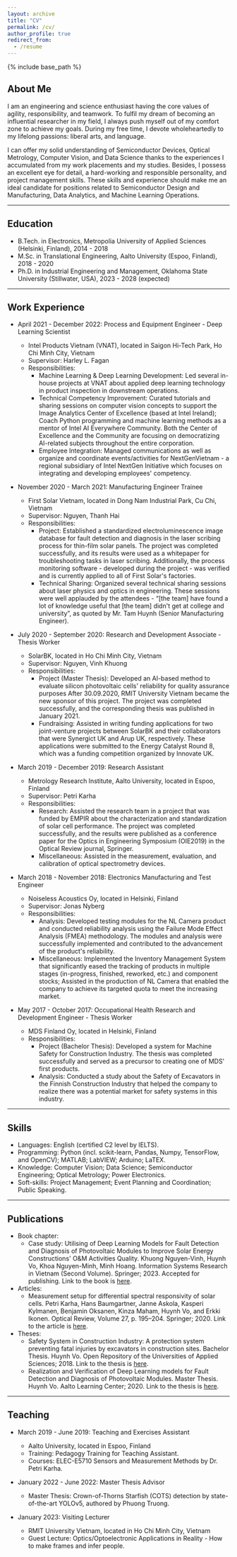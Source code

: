 ```yaml
---
layout: archive
title: "CV"
permalink: /cv/
author_profile: true
redirect_from:
  - /resume
---
```


{% include base_path %}

## About Me
I am an engineering and science enthusiast having the core values of agility, responsibility, and teamwork. To fulfil my dream of becoming an influential researcher in my field, I always push myself out of my comfort zone to achieve my goals. During my free time, I devote wholeheartedly to my lifelong passions: liberal arts, and language.

I can offer my solid understanding of Semiconductor Devices, Optical Metrology, Computer Vision, and Data Science thanks to the experiences I accumulated from my work placements and my studies. Besides, I possess an excellent eye for detail, a hard-working and responsible personality, and project management skills. These skills and experience should make me an ideal candidate for positions related to Semiconductor Design and Manufacturing, Data Analytics, and Machine Learning Operations.

***

## Education
* B.Tech. in Electronics, Metropolia University of Applied Sciences (Helsinki, Finland), 2014 - 2018
* M.Sc. in Translational Engineering, Aalto University (Espoo, Finland), 2018 - 2020
* Ph.D. in Industrial Engineering and Management, Oklahoma State University (Stillwater, USA), 2023 - 2028 (expected)

*** 

## Work Experience
* April 2021 - December 2022: Process and Equipment Engineer - Deep Learning Scientist
  * Intel Products Vietnam (VNAT), located in Saigon Hi-Tech Park, Ho Chi Minh City, Vietnam
  * Supervisor: Harley L. Fagan
  * Responsibilities: 
    * Machine Learning & Deep Learning Development: Led several in-house projects at VNAT about applied deep learning technology in product inspection in downstream operations.
    * Technical Competency Improvement: Curated tutorials and sharing sessions on computer vision concepts to support the Image Analytics Center of Excellence (based at Intel Ireland); Coach Python programming and machine learning methods as a mentor of Intel AI Everywhere Community. Both the Center of Excellence and the Community are focusing on democratizing AI-related subjects throughout the entire corporation.
    * Employee Integration: Managed communications as well as organize and coordinate events/activities for NextGenVietnam - a regional subsidiary of Intel NextGen Initiative which focuses on integrating and developing employees' competency.

* November 2020 - March 2021: Manufacturing Engineer Trainee 
  * First Solar Vietnam, located in Dong Nam Industrial Park, Cu Chi, Vietnam
  * Supervisor: Nguyen, Thanh Hai
  * Responsibilities:
    * Project: Established a standardized electroluminescence image database for fault detection and diagnosis in the laser scribing process for thin-film solar panels. The project was completed successfully, and its results were used as a whitepaper for troubleshooting tasks in laser scribing. Additionally, the process monitoring software - developed during the project - was verified and is currently applied to all of First Solar's factories.
    * Technical Sharing: Organized several technical sharing sessions about laser physics and optics in engineering. These sessions were well applauded by the attendees - “[the team] have found a lot of knowledge useful that [the team] didn't get at college and university”, as quoted by Mr. Tam Huynh (Senior Manufacturing Engineer).
  
* July 2020 - September 2020: Research and Development Associate - Thesis Worker  
  * SolarBK, located in Ho Chi Minh City, Vietnam
  * Supervisor: Nguyen, Vinh Khuong
  * Responsibilities:
    * Project (Master Thesis): Developed an AI-based method to evaluate silicon photovoltaic cells' reliability for quality assurance purposes After 30.09.2020, RMIT University Vietnam became the new sponsor of this project. The project was completed successfully, and the corresponding thesis was published in January 2021.
    * Fundraising: Assisted in writing funding applications for two joint-venture projects between SolarBK and their collaborators that were Synergict UK and Arup UK, respectively. These applications were submitted to the Energy Catalyst Round 8, which was a funding competition organized by Innovate UK.

* March 2019 - December 2019: Research Assistant
  * Metrology Research Institute, Aalto University, located in Espoo, Finland
  * Supervisor: Petri Karha
  * Responsibilities:
    * Research: Assisted the research team in a project that was funded by EMPIR about the characterization and standardization of solar cell performance. The project was completed successfully, and the results were published as a conference paper for the Optics in Engineering Symposium (OIE2019) in the Optical Review journal, Springer.
    * Miscellaneous: Assisted in the measurement, evaluation, and calibration of optical spectrometry devices.

* March 2018 - November 2018: Electronics Manufacturing and Test Engineer  
  * Noiseless Acoustics Oy, located in Helsinki, Finland
  * Supervisor: Jonas Nyberg
  * Responsibilities:
    * Analysis: Developed testing modules for the NL Camera product and conducted reliability analysis using the Failure Mode Effect Analysis (FMEA) methodology. The modules and analysis were successfully implemented and contributed to the advancement of the product's reliability.
    * Miscellaneous: Implemented the Inventory Management System that significantly eased the tracking of products in multiple stages (in-progress, finished, reworked, etc.) and component stocks; Assisted in the production of NL Camera that enabled the company to achieve its targeted quota to meet the increasing market.

* May 2017 - October 2017: Occupational Health Research and Development Engineer - Thesis Worker
  * MDS Finland Oy, located in Helsinki, Finland
  * Responsibilities:
    * Project (Bachelor Thesis): Developed a system for Machine Safety for Construction Industry. The thesis was completed successfully and served as a precursor to creating one of MDS' first products.
    * Analysis: Conducted a study about the Safety of Excavators in the Finnish Construction Industry that helped the company to realize there was a potential market for safety systems in this industry.

***

## Skills
* Languages: English (certified C2 level by IELTS).
* Programming: Python (incl. scikit-learn, Pandas, Numpy, TensorFlow, and OpenCV); MATLAB; LabVIEW; Arduino; LaTEX.
* Knowledge: Computer Vision; Data Science; Semiconductor Engineering; Optical Metrology; Power Electronics.
* Soft-skills: Project Management; Event Planning and Coordination; Public Speaking.

***

## Publications
* Book chapter:
  * Case study: Utilising of Deep Learning Models for Fault Detection and Diagnosis of Photovoltaic Modules to Improve Solar Energy Constructions' O&M Activities Quality. Khuong Nguyen-Vinh, Huynh Vo, Khoa Nguyen-Minh, Minh Hoang. Information Systems Research in Vietnam (Second Volume). Springer; 2023. Accepted for publishing. Link to the book is [here](https://infosys-vietnam-book.github.io/).
* Articles:
  * Measurement setup for differential spectral responsivity of solar cells. Petri Karha, Hans Baumgartner, Janne Askola, Kasperi Kylmanen, Benjamin Oksanen, Kinza Maham, Huynh Vo, and Erkki Ikonen. Optical Review, Volume 27, p. 195–204. Springer; 2020. Link to the article is [here](https://link.springer.com/article/10.1007/s10043-020-00584-x).
* Theses:
  * Safety System in Construction Industry: A protection system preventing fatal injuries by excavators in construction sites. Bachelor Thesis. Huynh Vo. Open Repository of the Universities of Applied Sciences; 2018. Link to the thesis is [here](https://www.theseus.fi/handle/10024/139396).
  *  Realization and Verification of Deep Learning models for Fault Detection and Diagnosis of Photovoltaic Modules. Master Thesis. Huynh Vo. Aalto Learning Center; 2020. Link to the thesis is [here](https://aaltodoc.aalto.fi/handle/123456789/102461).  

*** 

## Teaching
* March 2019 - June 2019: Teaching and Exercises Assistant 
  * Aalto University, located in Espoo, Finland
  * Training: Pedagogy Training for Teaching Assistant.
  * Courses: ELEC-E5710 Sensors and Measurement Methods by Dr. Petri Karha.

* January 2022 - June 2022: Master Thesis Advisor
  * Master Thesis: Crown-of-Thorns Starfish (COTS) detection by state-of-the-art YOLOv5, authored by Phuong Truong.

* January 2023: Visiting Lecturer
  * RMIT University Vietnam, located in Ho Chi Minh City, Vietnam
  * Guest Lecture: Optics/Optoelectronic Applications in Reality - How to make frames and infer people.
